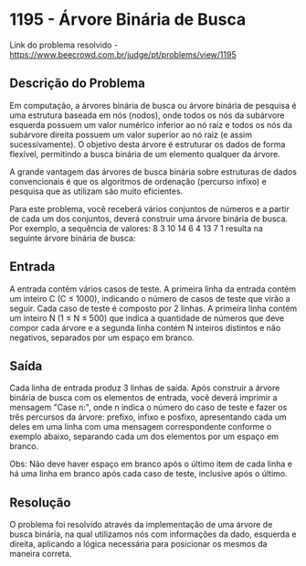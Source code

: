 # 1195 - Árvore Binária de Busca

Link do problema resolvido - https://www.beecrowd.com.br/judge/pt/problems/view/1195

## Descrição do Problema
Em computação, a árvores binária de busca ou árvore binária de pesquisa é uma estrutura baseada em nós (nodos), onde todos os nós da subárvore esquerda possuem um valor numérico inferior ao nó raiz e todos os nós da subárvore direita possuem um valor superior ao nó raiz (e assim sucessivamente). O objetivo desta árvore é estruturar os dados de forma flexível, permitindo a busca binária de um elemento qualquer da árvore.

A grande vantagem das árvores de busca binária sobre estruturas de dados convencionais é que os algoritmos de ordenação (percurso infixo) e pesquisa que as utilizam são muito eficientes.

Para este problema, você receberá vários conjuntos de números e a partir de cada um dos conjuntos, deverá construir uma árvore binária de busca. Por exemplo, a sequência de valores: 8 3 10 14 6 4 13 7 1 resulta na seguinte árvore binária de busca:


## Entrada
A entrada contém vários casos de teste. A primeira linha da entrada contém um inteiro C (C ≤ 1000), indicando o número de casos de teste que virão a seguir. Cada caso de teste é composto por 2 linhas. A primeira linha contém um inteiro N (1 ≤ N ≤ 500) que indica a quantidade de números que deve compor cada árvore e a segunda linha contém N inteiros distintos e não negativos, separados por um espaço em branco.

## Saída
Cada linha de entrada produz 3 linhas de saída. Após construir a árvore binária de busca com os elementos de entrada, você deverá imprimir a mensagem "Case n:", onde n indica o número do caso de teste e fazer os três percursos da árvore: prefixo, infixo e posfixo, apresentando cada um deles em uma linha com uma mensagem correspondente conforme o exemplo abaixo, separando cada um dos elementos por um espaço em branco.

Obs: Não deve haver espaço em branco após o último item de cada linha e há uma linha em branco após cada caso de teste, inclusive após o último.

## Resolução

O problema foi resolvido através da implementação de uma árvore de busca binária, na qual utilizamos nós com informações da dado, esquerda e direita, aplicando a lógica necessária para posicionar os mesmos da maneira correta.
